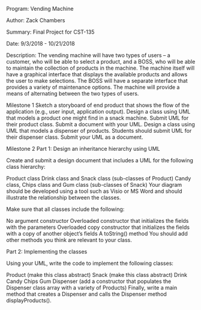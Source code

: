 Program:
Vending Machine

Author:
Zack Chambers

Summary:
Final Project for CST-135

Date:
9/3/2018 - 10/21/2018

Description:
The vending machine will have two types of users – a customer, who will be able to select a product, and a BOSS, who will be able to maintain the collection of products in the machine. The machine itself will have a graphical interface that displays the available products and allows the user to make selections. The BOSS will have a separate interface that provides a variety of maintenance options. The machine will provide a means of alternating between the two types of users.

Milestone 1
Sketch a storyboard of end product that shows the flow of the application (e.g., user input, application output).
Design a class using UML that models a product one might find in a snack machine. Submit UML for their product class. Submit a document with your UML.
Design a class using UML that models a dispenser of products. Students should submit UML for their dispenser class. Submit your UML as a document.

Milestone 2
Part 1: Design an inheritance hierarchy using UML

Create and submit a design document that includes a UML for the following class hierarchy:

Product class
Drink class and Snack class (sub-classes of Product)
Candy class, Chips class and Gum class (sub-classes of Snack)
Your diagram should be developed using a tool such as Visio or MS Word and should illustrate the relationship between the classes.

Make sure that all classes include the following:

No argument constructor
Overloaded constructor that initializes the fields with the parameters
Overloaded copy constructor that initializes the fields with a copy of another object’s fields
A toString() method
You should add other methods you think are relevant to your class.

Part 2: Implementing the classes

Using your UML, write the code to implement the following classes:

Product (make this class abstract)
Snack (make this class abstract)
Drink
Candy
Chips
Gum
Dispenser (add a constructor that populates the Dispenser class array with a variety of Products)
Finally, write a main method that creates a Dispenser and calls the Dispenser method displayProducts().
